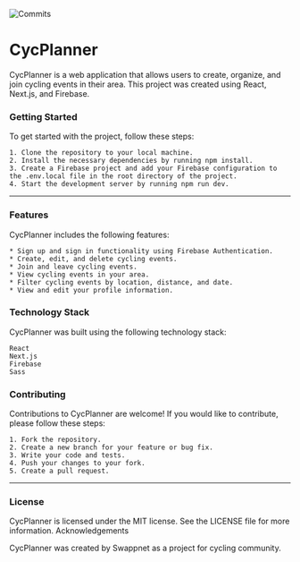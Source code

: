 ![Commits](https://img.shields.io/github/commit-activity/m/swappnet/cycplanner)

# CycPlanner

CycPlanner is a web application that allows users to create, organize, and join cycling events in their area. This project was created using React, Next.js, and Firebase.


### Getting Started

To get started with the project, follow these steps:

    1. Clone the repository to your local machine.
    2. Install the necessary dependencies by running npm install.
    3. Create a Firebase project and add your Firebase configuration to the .env.local file in the root directory of the project.
    4. Start the development server by running npm run dev.

---

### Features

CycPlanner includes the following features:

    * Sign up and sign in functionality using Firebase Authentication.
    * Create, edit, and delete cycling events.
    * Join and leave cycling events.
    * View cycling events in your area.
    * Filter cycling events by location, distance, and date.
    * View and edit your profile information.

### Technology Stack

CycPlanner was built using the following technology stack:

    React
    Next.js
    Firebase
    Sass

### Contributing

Contributions to CycPlanner are welcome! If you would like to contribute, please follow these steps:

    1. Fork the repository.
    2. Create a new branch for your feature or bug fix.
    3. Write your code and tests.
    4. Push your changes to your fork.
    5. Create a pull request.

---

### License

CycPlanner is licensed under the MIT license. See the LICENSE file for more information.
Acknowledgements

CycPlanner was created by Swappnet as a project for cycling community.
